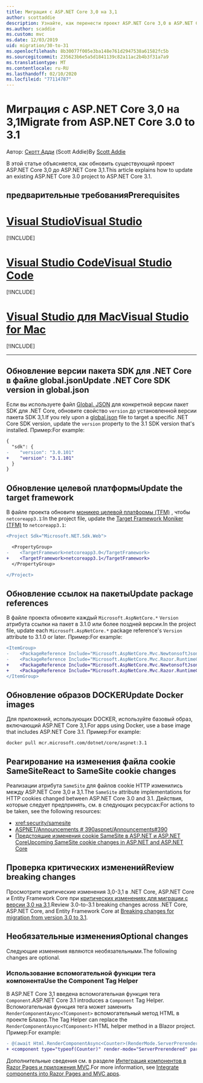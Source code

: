 ```yaml
---
title: Миграция с ASP.NET Core 3,0 на 3,1
author: scottaddie
description: Узнайте, как перенести проект ASP.NET Core 3,0 в ASP.NET Core 3,1.
ms.author: scaddie
ms.custom: mvc
ms.date: 12/03/2019
uid: migration/30-to-31
ms.openlocfilehash: 8b30077f005e3ba148e761d2947538a61582fc5b
ms.sourcegitcommit: 235623b6e5a5d1841139c82a11ac2b4b3f31a7a9
ms.translationtype: MT
ms.contentlocale: ru-RU
ms.lasthandoff: 02/10/2020
ms.locfileid: "77114787"
---
```

# <a name="migrate-from-aspnet-core-30-to-31"></a><span data-ttu-id="6fdd5-103">Миграция с ASP.NET Core 3,0 на 3,1</span><span class="sxs-lookup"><span data-stu-id="6fdd5-103">Migrate from ASP.NET Core 3.0 to 3.1</span></span>

<span data-ttu-id="6fdd5-104">Автор: [Скотт Адди](https://github.com/scottaddie) (Scott Addie)</span><span class="sxs-lookup"><span data-stu-id="6fdd5-104">By [Scott Addie](https://github.com/scottaddie)</span></span>

<span data-ttu-id="6fdd5-105">В этой статье объясняется, как обновить существующий проект ASP.NET Core 3,0 до ASP.NET Core 3,1.</span><span class="sxs-lookup"><span data-stu-id="6fdd5-105">This article explains how to update an existing ASP.NET Core 3.0 project to ASP.NET Core 3.1.</span></span>

## <a name="prerequisites"></a><span data-ttu-id="6fdd5-106">предварительные требования</span><span class="sxs-lookup"><span data-stu-id="6fdd5-106">Prerequisites</span></span>

# <a name="visual-studiotabvisual-studio"></a>[<span data-ttu-id="6fdd5-107">Visual Studio</span><span class="sxs-lookup"><span data-stu-id="6fdd5-107">Visual Studio</span></span>](#tab/visual-studio)

[!INCLUDE[](~/includes/net-core-prereqs-vs-3.1.md)]

# <a name="visual-studio-codetabvisual-studio-code"></a>[<span data-ttu-id="6fdd5-108">Visual Studio Code</span><span class="sxs-lookup"><span data-stu-id="6fdd5-108">Visual Studio Code</span></span>](#tab/visual-studio-code)

[!INCLUDE[](~/includes/net-core-prereqs-vsc-3.1.md)]

# <a name="visual-studio-for-mactabvisual-studio-mac"></a>[<span data-ttu-id="6fdd5-109">Visual Studio для Mac</span><span class="sxs-lookup"><span data-stu-id="6fdd5-109">Visual Studio for Mac</span></span>](#tab/visual-studio-mac)

[!INCLUDE[](~/includes/net-core-prereqs-mac-3.1.md)]

---

## <a name="update-net-core-sdk-version-in-globaljson"></a><span data-ttu-id="6fdd5-110">Обновление версии пакета SDK для .NET Core в файле global.json</span><span class="sxs-lookup"><span data-stu-id="6fdd5-110">Update .NET Core SDK version in global.json</span></span>

<span data-ttu-id="6fdd5-111">Если вы используете файл [Global. JSON](/dotnet/core/tools/global-json) для конкретной версии пакет SDK для .NET Core, обновите свойство `version` до установленной версии пакета SDK 3,1.</span><span class="sxs-lookup"><span data-stu-id="6fdd5-111">If you rely upon a [global.json](/dotnet/core/tools/global-json) file to target a specific .NET Core SDK version, update the `version` property to the 3.1 SDK version that's installed.</span></span> <span data-ttu-id="6fdd5-112">Пример:</span><span class="sxs-lookup"><span data-stu-id="6fdd5-112">For example:</span></span>

```diff
{
  "sdk": {
-    "version": "3.0.101"
+    "version": "3.1.101"
  }
}
```

## <a name="update-the-target-framework"></a><span data-ttu-id="6fdd5-113">Обновление целевой платформы</span><span class="sxs-lookup"><span data-stu-id="6fdd5-113">Update the target framework</span></span>

<span data-ttu-id="6fdd5-114">В файле проекта обновите [моникер целевой платформы (TFM)](/dotnet/standard/frameworks) , чтобы `netcoreapp3.1`:</span><span class="sxs-lookup"><span data-stu-id="6fdd5-114">In the project file, update the [Target Framework Moniker (TFM)](/dotnet/standard/frameworks) to `netcoreapp3.1`:</span></span>

```diff
<Project Sdk="Microsoft.NET.Sdk.Web">

  <PropertyGroup>
-    <TargetFramework>netcoreapp3.0</TargetFramework>
+    <TargetFramework>netcoreapp3.1</TargetFramework>
  </PropertyGroup>

</Project>
```

## <a name="update-package-references"></a><span data-ttu-id="6fdd5-115">Обновление ссылок на пакеты</span><span class="sxs-lookup"><span data-stu-id="6fdd5-115">Update package references</span></span>

<span data-ttu-id="6fdd5-116">В файле проекта обновите каждый `Microsoft.AspNetCore.*` `Version` атрибута ссылки на пакет в 3.1.0 или более поздней версии.</span><span class="sxs-lookup"><span data-stu-id="6fdd5-116">In the project file, update each `Microsoft.AspNetCore.*` package reference's `Version` attribute to 3.1.0 or later.</span></span> <span data-ttu-id="6fdd5-117">Пример:</span><span class="sxs-lookup"><span data-stu-id="6fdd5-117">For example:</span></span>

```diff
<ItemGroup>
-    <PackageReference Include="Microsoft.AspNetCore.Mvc.NewtonsoftJson" Version="3.0.0" />
-    <PackageReference Include="Microsoft.AspNetCore.Mvc.Razor.RuntimeCompilation" Version="3.0.0" Condition="'$(Configuration)' == 'Debug'" />
+    <PackageReference Include="Microsoft.AspNetCore.Mvc.NewtonsoftJson" Version="3.1.1" />
+    <PackageReference Include="Microsoft.AspNetCore.Mvc.Razor.RuntimeCompilation" Version="3.1.1" Condition="'$(Configuration)' == 'Debug'" />
</ItemGroup>
```

## <a name="update-docker-images"></a><span data-ttu-id="6fdd5-118">Обновление образов DOCKER</span><span class="sxs-lookup"><span data-stu-id="6fdd5-118">Update Docker images</span></span>

<span data-ttu-id="6fdd5-119">Для приложений, использующих DOCKER, используйте базовый образ, включающий ASP.NET Core 3,1.</span><span class="sxs-lookup"><span data-stu-id="6fdd5-119">For apps using Docker, use a base image that includes ASP.NET Core 3.1.</span></span> <span data-ttu-id="6fdd5-120">Пример:</span><span class="sxs-lookup"><span data-stu-id="6fdd5-120">For example:</span></span>

```console
docker pull mcr.microsoft.com/dotnet/core/aspnet:3.1
```

## <a name="react-to-samesite-cookie-changes"></a><span data-ttu-id="6fdd5-121">Реагирование на изменения файла cookie SameSite</span><span class="sxs-lookup"><span data-stu-id="6fdd5-121">React to SameSite cookie changes</span></span>

<span data-ttu-id="6fdd5-122">Реализации атрибута `SameSite` для файлов cookie HTTP изменились между ASP.NET Core 3,0 и 3,1.</span><span class="sxs-lookup"><span data-stu-id="6fdd5-122">The `SameSite` attribute implementations for HTTP cookies changed between ASP.NET Core 3.0 and 3.1.</span></span> <span data-ttu-id="6fdd5-123">Действия, которые следует предпринять, см. в следующих ресурсах:</span><span class="sxs-lookup"><span data-stu-id="6fdd5-123">For actions to be taken, see the following resources:</span></span>

* <xref:security/samesite>
* [<span data-ttu-id="6fdd5-124">ASPNET/Announcements # 390</span><span class="sxs-lookup"><span data-stu-id="6fdd5-124">aspnet/Announcements#390</span></span>](https://github.com/aspnet/Announcements/issues/390)
* [<span data-ttu-id="6fdd5-125">Предстоящие изменения cookie SameSite в ASP.NET и ASP.NET Core</span><span class="sxs-lookup"><span data-stu-id="6fdd5-125">Upcoming SameSite cookie changes in ASP.NET and ASP.NET Core</span></span>](https://devblogs.microsoft.com/aspnet/upcoming-samesite-cookie-changes-in-asp-net-and-asp-net-core/)

## <a name="review-breaking-changes"></a><span data-ttu-id="6fdd5-126">Проверка критических изменений</span><span class="sxs-lookup"><span data-stu-id="6fdd5-126">Review breaking changes</span></span>

<span data-ttu-id="6fdd5-127">Просмотрите критические изменения 3,0-3,1 в .NET Core, ASP.NET Core и Entity Framework Core при [критических изменениях для миграции с версии 3,0 на 3,1](/dotnet/core/compatibility/3.0-3.1).</span><span class="sxs-lookup"><span data-stu-id="6fdd5-127">Review 3.0-to-3.1 breaking changes across .NET Core, ASP.NET Core, and Entity Framework Core at [Breaking changes for migration from version 3.0 to 3.1](/dotnet/core/compatibility/3.0-3.1).</span></span>

## <a name="optional-changes"></a><span data-ttu-id="6fdd5-128">Необязательные изменения</span><span class="sxs-lookup"><span data-stu-id="6fdd5-128">Optional changes</span></span>

<span data-ttu-id="6fdd5-129">Следующие изменения являются необязательными.</span><span class="sxs-lookup"><span data-stu-id="6fdd5-129">The following changes are optional.</span></span>

### <a name="use-the-component-tag-helper"></a><span data-ttu-id="6fdd5-130">Использование вспомогательной функции тега компонента</span><span class="sxs-lookup"><span data-stu-id="6fdd5-130">Use the Component Tag Helper</span></span>

<span data-ttu-id="6fdd5-131">В ASP.NET Core 3,1 введена вспомогательная функция тега `Component`.</span><span class="sxs-lookup"><span data-stu-id="6fdd5-131">ASP.NET Core 3.1 introduces a `Component` Tag Helper.</span></span> <span data-ttu-id="6fdd5-132">Вспомогательная функция тега может заменить `RenderComponentAsync<TComponent>` вспомогательный метод HTML в проекте Блазор.</span><span class="sxs-lookup"><span data-stu-id="6fdd5-132">The Tag Helper can replace the `RenderComponentAsync<TComponent>` HTML helper method in a Blazor project.</span></span> <span data-ttu-id="6fdd5-133">Пример:</span><span class="sxs-lookup"><span data-stu-id="6fdd5-133">For example:</span></span>

```diff
- @(await Html.RenderComponentAsync<Counter>(RenderMode.ServerPrerendered, new { IncrementAmount = 10 }))
+ <component type="typeof(Counter)" render-mode="ServerPrerendered" param-IncrementAmount="10" />
```

<span data-ttu-id="6fdd5-134">Дополнительные сведения см. в разделе [Интеграция компонентов в Razor Pages и приложения MVC](/aspnet/core/blazor/components?view=aspnetcore-3.1#integrate-components-into-razor-pages-and-mvc-apps).</span><span class="sxs-lookup"><span data-stu-id="6fdd5-134">For more information, see [Integrate components into Razor Pages and MVC apps](/aspnet/core/blazor/components?view=aspnetcore-3.1#integrate-components-into-razor-pages-and-mvc-apps).</span></span>
